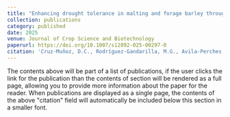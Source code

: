 ```yaml
---
title: "Enhancing drought tolerance in malting and forage barley through mutagenesis"
collection: publications
category: published
date: 2025
venue: Journal of Crop Science and Biotechnology 
paperurl: https://doi.org/10.1007/s12892-025-00297-0
citation: 'Cruz-Muñoz, D.C., Rodríguez-Gandarilla, M.G., Avila-Perches, M.A. et al. Enhancing drought tolerance in malting and forage barley through mutagenesis. J. Crop Sci. Biotechnol. 28, 521–530 (2025).'
---
```

The contents above will be part of a list of publications, if the user clicks the link for the publication than the contents of section will be rendered as a full page, allowing you to provide more information about the paper for the reader. When publications are displayed as a single page, the contents of the above "citation" field will automatically be included below this section in a smaller font.

